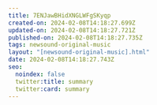 ```yaml
---
title: 7ENJawBHidXNGLWFgSKyqp
created-on: 2024-02-08T14:18:27.699Z
updated-on: 2024-02-08T14:18:27.721Z
published-on: 2024-02-08T14:18:27.735Z
tags: newsound-original-music
layout: "[newsound-original-music].html"
date: 2024-02-08T14:18:27.743Z
seo:
  noindex: false
  twitter:title: summary
  twitter:card: summary
---
```

